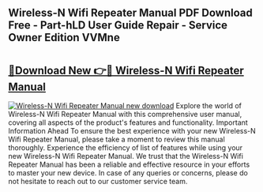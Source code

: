 ## Wireless-N Wifi Repeater Manual PDF Download Free - Part-hLD User Guide Repair - Service Owner Edition VVMne

# <h2><a href="http://cf10178.oget.top/?id=Wireless-N+Wifi+Repeater+Manual">🔗Download New 👉🔴 Wireless-N Wifi Repeater Manual</a></h2>

[![Wireless-N Wifi Repeater Manual new download](https://i.imgur.com/5g1atiW.png)](http://cf10178.oget.top/?id=Wireless-N+Wifi+Repeater+Manual)
Explore the world of Wireless-N Wifi Repeater Manual with this comprehensive user manual, covering all aspects of the product's features and functionality. Important Information Ahead To ensure the best experience with your new Wireless-N Wifi Repeater Manual, please take a moment to review this manual thoroughly. Experience the efficiency of list of features while using your new Wireless-N Wifi Repeater Manual. We trust that the Wireless-N Wifi Repeater Manual has been a reliable and effective resource in your efforts to master your new device. In case of any queries or concerns, please do not hesitate to reach out to our customer service team.
